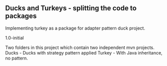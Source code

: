 ## Ducks and Turkeys - splitting the code to packages

Implementing turkey as a package for adapter pattern duck project.

1.0-initial

Two folders in this project which contain two independent mvn projects.
Ducks - Ducks with strategy pattern applied
Turkey - With Java inheritance, no pattern.

